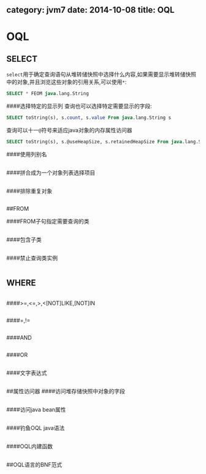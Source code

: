 category: jvm7
date: 2014-10-08
title: OQL
---
# OQL

## SELECT
`select`用于确定查询语句从堆转储快照中选择什么内容,如果需要显示堆转储快照中的对象,并且浏览这些对象的引用关系,可以使用`*`:

```sql
SELECT * FEOM java.lang.String
```

####选择特定的显示列
查询也可以选择特定需要显示的字段:
```sql
SELECT toString(s), s.count, s.value From java.lang.String s
```
查询可以十一`@`符号来适应java对象的内存属性访问器
```sql
SELECT toString(s), s.@useHeapSize, s.retainedHeapSize From java.lang.String s
```

####使用列别名

```sql

```



####拼合成为一个对象列表选择项目

```sql

```



####排除重复对象

```sql

```



##FROM

####FROM子句指定需要查询的类

```sql

```



####包含子类

```sql

```



####禁止查询类实例


```sql

```


## WHERE



```sql

```

####>=,<=,>,<[NOT]LIKE,[NOT]IN


```sql

```


####=,!=


```sql

```


####AND


```sql

```


####OR


```sql

```


####文字表达式


```sql

```


##属性访问器
####访问堆存储快照中对象的字段


```sql

```


####访问java bean属性


```sql

```


####钓鱼OQL java语法


```sql

```


####OQL内建函数



```sql

```

##OQL语言的BNF范式


```sql

```

